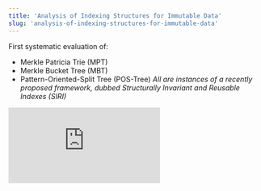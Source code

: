 ```yaml
---
title: 'Analysis of Indexing Structures for Immutable Data'
slug: 'analysis-of-indexing-structures-for-immutable-data'
---
```


First systematic evaluation of:
- Merkle Patricia Trie (MPT)
- Merkle Bucket Tree (MBT)
- Pattern-Oriented-Split Tree (POS-Tree)
*All are instances of a recently proposed framework, dubbed Structurally Invariant and Reusable Indexes (SIRI)*

![](https://static.meri.garden/88fdfacc90b9790d368ed9842794acee.pdf)
